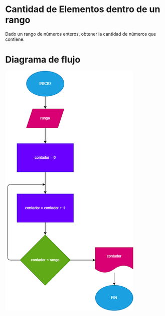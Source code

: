 # Cantidad de Elementos dentro de un rango

Dado un rango de números enteros, obtener la cantidad de números que contiene.

# Diagrama de flujo

![Diagrama](numeros-rango.png)
